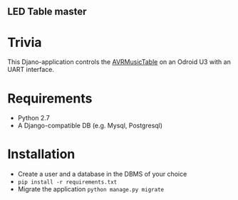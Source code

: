 ## LED Table master

# Trivia

This Djano-application controls the [AVRMusicTable](https://github.com/LuTri/AVRMusicTable) on an Odroid U3 with an UART interface.

# Requirements

 * Python 2.7
 * A Django-compatible DB (e.g. Mysql, Postgresql)

# Installation

 * Create a user and a database in the DBMS of your choice
 * `pip install -r requirements.txt`
 * Migrate the application `python manage.py migrate`
